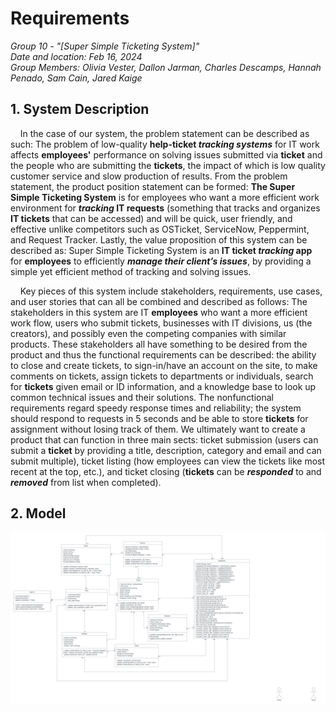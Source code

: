 # Requirements

_Group 10 - "[Super Simple Ticketing System]"\
Date and location: Feb 16, 2024\
Group Members: Olivia Vester, Dallon Jarman, Charles Descamps, Hannah Penado, Sam Cain, Jared Kaige_

## 1. System Description

&nbsp;&nbsp;&nbsp;&nbsp;In the case of our system, the problem statement can be described as such: The problem of low-quality **help-ticket *tracking systems*** for IT work affects **employees'** performance on solving issues submitted via **ticket** and the people who are submitting the **tickets**, the impact of which is low quality customer service and slow production of results. From the problem statement, the product position statement can be formed: **The Super Simple Ticketing System** is for employees who want a more efficient work environment for ***tracking* IT requests** (something that tracks and organizes **IT tickets** that can be accessed) and will be quick, user friendly, and effective unlike competitors such as OSTicket, ServiceNow, Peppermint, and Request Tracker. Lastly, the value proposition of this system can be described as: Super Simple Ticketing System is an **IT ticket *tracking* app** for **employees** to efficiently ***manage their client’s issues***, by providing a simple yet efficient method of tracking and solving issues. 

&nbsp;&nbsp;&nbsp;&nbsp;Key pieces of this system include stakeholders, requirements, use cases, and user stories that can all be combined and described as follows: The stakeholders in this system are IT **employees** who want a more efficient work flow, users who submit tickets, businesses with IT divisions, us (the creators), and possibly even the competing companies with similar products. These stakeholders all have something to be desired from the product and thus the  functional requirements can be described: the ability to close and create tickets, to sign-in/have an account on the site, to make comments on tickets, assign tickets to departments or individuals, search for **tickets** given email or ID information, and a knowledge base to look up common technical issues and their solutions. The nonfunctional requirements regard speedy response times and reliability; the system should respond to requests in 5 seconds and be able to store **tickets** for assignment without losing track of them. We ultimately want to create a product that can function in three main sects: ticket submission (users can submit a **ticket** by providing a title, description, category and email and can submit multiple), ticket listing (how employees can view the tickets like most recent at the top, etc.), and ticket closing (**tickets** can be ***responded*** to and ***removed*** from list when completed). 



## 2. Model

![D3 Diagram Model](/Deliverables/img/D3/Deliverable%203%20UML%20Diagram.png)